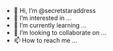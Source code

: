 - 👋 Hi, I’m @secretstaraddress
- 👀 I’m interested in ...
- 🌱 I’m currently learning ...
- 💞️ I’m looking to collaborate on ...
- 📫 How to reach me ...

<!---
secretstaraddress/secretstaraddress is a ✨ special ✨ repository because its `README.md` (this file) appears on your GitHub profile.
You can click the Preview link to take a look at your changes.
--->
